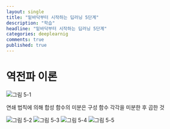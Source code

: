 ```yaml
---
layout: single
title: "밑바닥부터 시작하는 딥러닝 5단계"
description: "학습"
headline: "밑바닥부터 시작하는 딥러닝 5단계"
categories: deeplearnig
comments: true
published: true
---
```


# 역전파 이론

![그림 5-1](https://user-images.githubusercontent.com/73815944/109748032-8018c400-7c1b-11eb-9c27-c1d58730f90e.png)

연쇄 법칙에 의해 합성 함수의 미분은 구성 함수 각각을 미분한 후 곱한 것

![그림 5-2](https://user-images.githubusercontent.com/73815944/109748033-8018c400-7c1b-11eb-9036-3a970c7ce488.png)
![그림 5-3](https://user-images.githubusercontent.com/73815944/109748035-80b15a80-7c1b-11eb-93ce-88219814ff12.png)
![그림 5-4](https://user-images.githubusercontent.com/73815944/109748025-7ee79700-7c1b-11eb-95b7-5a735633ba96.png)
![그림 5-5](https://user-images.githubusercontent.com/73815944/109748030-7f802d80-7c1b-11eb-97bd-6e7ce30df6cb.png)


```python

```
